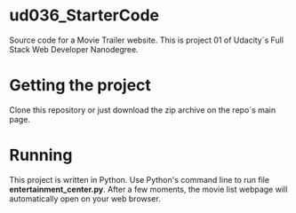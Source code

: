 # ud036_StarterCode
Source code for a Movie Trailer website.
This is project 01 of Udacity´s Full Stack Web Developer Nanodegree.

# Getting the project
Clone this repository or just download the zip archive on the repo´s main page.

# Running
This project is written in Python. Use Python's command line to run file **entertainment_center.py**. After a few moments, the movie list webpage will automatically open on your web browser. 
